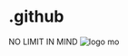 # .github
NO LIMIT IN MIND
![logo mo](https://github.com/HooYia/.github/assets/81464575/4187d92f-2ace-444d-b3db-aba50af360f2)
